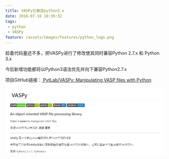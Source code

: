 ```yaml
---
title: VASPy已兼容python3.x
date: 2016-07-16 10:39:32
tags:
 - python
 - VASPy
feature: /assets/images/features/python_logo.png
---
```

趁着代码量还不多，把VASPy进行了修改使其同时兼容Python 2.7.x 和 Python 3.x

今后新增功能都将以Python3语法优先并向下兼容Python2.7.x

项目GitHub链接：[<span class="fa fa-github"></span> PytLab/VASPy: Manipulating VASP files with Python](https://github.com/PytLab/VASPy)

<!-- more -->
![](/assets/images/blog_img/2016-07-16-VASPy已兼容python3-x.md/VASPy.png)
